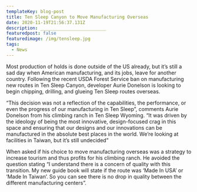 ```yaml
---
templateKey: blog-post
title: Ten Sleep Canyon to Move Manufacturing Overseas
date: 2020-11-19T21:56:37.131Z
description: _________________________
featuredpost: false
featuredimage: /img/tensleep.jpg
tags:
  - News
---
```

Most production of holds is done outside of the US already, but it’s still a sad day when American manufacturing, and its jobs, leave for another country. Following the recent USDA Forest Service ban on manufacturing new routes in Ten Sleep Canyon, developer Aurie Donelson is looking to begin chipping, drilling, and glueing Ten Sleep routes overseas.



“This decision was not a reflection of the capabilities, the performance, or even the progress of our manufacturing in Ten Sleep”, comments Aurie Donelson from his climbing ranch in Ten Sleep Wyoming. “It was driven by the ideology of being the most innovative, design-focused crag in this space and ensuring that our designs and our innovations can be manufactured in the absolute best places in the world. We’re looking at facilities in Taiwan, but it’s still undecided”



When asked if his choice to move manufacturing overseas was a strategy to increase tourism and thus profits for his climbing ranch. He avoided the question stating “I understand there is a concern of quality with this transition. My new guide book will state if the route was ‘Made In USA’ or ‘Made In Taiwan’. So you can see there is no drop in quality between the different manufacturing centers”.